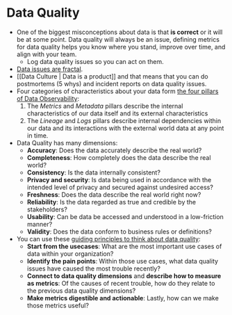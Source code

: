 # Data Quality

- One of the biggest misconceptions about data is that **is correct** or it will be at some point. Data quality will always be an issue, defining metrics for data quality helps you know where you stand, improve over time, and align with your team.
	- Log data quality issues so you can act on them.
- [Data issues are fractal](https://www.speedwins.tech/posts/some-words-with-nuria-ruiz#question-7).
- [[Data Culture | Data is a product]] and that means that you can do postmortems (5 whys) and incident reports on data quality issues.
- Four categories of characteristics about your data form [the four pillars of Data Observability](https://www.metaplane.dev/blog/the-four-pillars-of-data-observability):
	1. The *Metrics* and *Metadata* pillars describe the internal characteristics of our data itself and its external characteristics
	2. The *Lineage* and *Logs* pillars describe internal dependencies within our data and its interactions with the external world data at any point in time.
- Data Quality has many dimensions:
	- **Accuracy**: Does the data accurately describe the real world?
	- **Completeness**: How completely does the data describe the real world?
	- **Consistency**: Is the data internally consistent?
	- **Privacy and security**: Is data being used in accordance with the intended level of privacy and secured against undesired access?
	- **Freshness**: Does the data describe the real world right now?
	- **Reliability**: Is the data regarded as true and credible by the stakeholders?
	- **Usability**: Can be data be accessed and understood in a low-friction manner?
	- **Validity**: Does the data conform to business rules or definitions?
- You can use these [guiding principles to think about data quality](https://www.metaplane.dev/blog/data-quality-metrics-for-data-warehouses):
	- **Start from the usecases**: What are the most important use cases of data within your organization?
	- **Identify the pain points**: Within those use cases, what data quality issues have caused the most trouble recently?
	- **Connect to data quality dimensions** and **describe how to measure as metrics**: Of the causes of recent trouble, how do they relate to the previous data quality dimensions?
	- **Make metrics digestible and actionable**: Lastly, how can we make those metrics useful?
